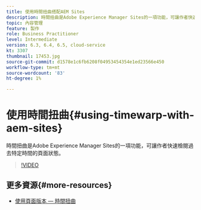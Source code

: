 ```yaml
---
title: 使用時間扭曲搭配AEM Sites
description: 時間扭曲是Adobe Experience Manager Sites的一項功能，可讓作者快速檢閱過去特定時間的頁面狀態。
topic: 內容管理
feature: 製作
role: Business Practitioner
level: Intermediate
version: 6.3, 6.4, 6.5, cloud-service
kt: 3307
thumbnail: 17453.jpg
source-git-commit: d1578e1c6fb6208f04953454354e1ed23566e450
workflow-type: tm+mt
source-wordcount: '83'
ht-degree: 1%

---
```



# 使用時間扭曲{#using-timewarp-with-aem-sites}

時間扭曲是Adobe Experience Manager Sites的一項功能，可讓作者快速檢閱過去特定時間的頁面狀態。

>[!VIDEO](https://video.tv.adobe.com/v/17453/?quality=12&learn=on)

## 更多資源{#more-resources}

* [使用頁面版本 — 時間扭曲](https://experienceleague.adobe.com/docs/experience-manager-cloud-service/sites/authoring/features/page-versions.html)
